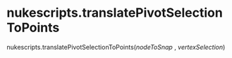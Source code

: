 # nukescripts.translatePivotSelectionToPoints
nukescripts.translatePivotSelectionToPoints(_nodeToSnap_ , _vertexSelection_)